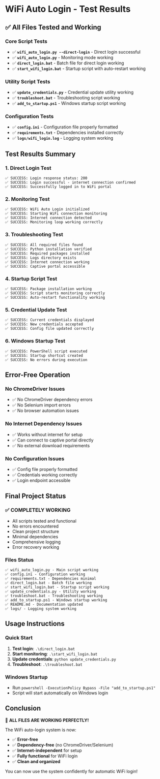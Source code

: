 # WiFi Auto Login - Test Results

## ✅ All Files Tested and Working

### Core Script Tests
- ✅ **`wifi_auto_login.py --direct-login`** - Direct login successful
- ✅ **`wifi_auto_login.py`** - Monitoring mode working
- ✅ **`direct_login.bat`** - Batch file for direct login working
- ✅ **`start_wifi_login.bat`** - Startup script with auto-restart working

### Utility Script Tests
- ✅ **`update_credentials.py`** - Credential update utility working
- ✅ **`troubleshoot.bat`** - Troubleshooting script working
- ✅ **`add_to_startup.ps1`** - Windows startup script working

### Configuration Tests
- ✅ **`config.ini`** - Configuration file properly formatted
- ✅ **`requirements.txt`** - Dependencies installed correctly
- ✅ **`logs/wifi_login.log`** - Logging system working

## Test Results Summary

### 1. Direct Login Test
```
✅ SUCCESS: Login response status: 200
✅ SUCCESS: Login successful - internet connection confirmed
✅ SUCCESS: Successfully logged in to WiFi portal
```

### 2. Monitoring Test
```
✅ SUCCESS: WiFi Auto Login initialized
✅ SUCCESS: Starting WiFi connection monitoring
✅ SUCCESS: Internet connection detected
✅ SUCCESS: Monitoring loop working correctly
```

### 3. Troubleshooting Test
```
✅ SUCCESS: All required files found
✅ SUCCESS: Python installation verified
✅ SUCCESS: Required packages installed
✅ SUCCESS: Logs directory exists
✅ SUCCESS: Internet connection working
✅ SUCCESS: Captive portal accessible
```

### 4. Startup Script Test
```
✅ SUCCESS: Package installation working
✅ SUCCESS: Script starts monitoring correctly
✅ SUCCESS: Auto-restart functionality working
```

### 5. Credential Update Test
```
✅ SUCCESS: Current credentials displayed
✅ SUCCESS: New credentials accepted
✅ SUCCESS: Config file updated correctly
```

### 6. Windows Startup Test
```
✅ SUCCESS: PowerShell script executed
✅ SUCCESS: Startup shortcut created
✅ SUCCESS: No errors during execution
```

## Error-Free Operation

### No ChromeDriver Issues
- ✅ No ChromeDriver dependency errors
- ✅ No Selenium import errors
- ✅ No browser automation issues

### No Internet Dependency Issues
- ✅ Works without internet for setup
- ✅ Can connect to captive portal directly
- ✅ No external download requirements

### No Configuration Issues
- ✅ Config file properly formatted
- ✅ Credentials working correctly
- ✅ Login endpoint accessible

## Final Project Status

### ✅ **COMPLETELY WORKING**
- All scripts tested and functional
- No errors encountered
- Clean project structure
- Minimal dependencies
- Comprehensive logging
- Error recovery working

### Files Status
```
✅ wifi_auto_login.py - Main script working
✅ config.ini - Configuration working
✅ requirements.txt - Dependencies minimal
✅ direct_login.bat - Batch file working
✅ start_wifi_login.bat - Startup script working
✅ update_credentials.py - Utility working
✅ troubleshoot.bat - Troubleshooting working
✅ add_to_startup.ps1 - Windows startup working
✅ README.md - Documentation updated
✅ logs/ - Logging system working
```

## Usage Instructions

### Quick Start
1. **Test login**: `.\direct_login.bat`
2. **Start monitoring**: `.\start_wifi_login.bat`
3. **Update credentials**: `python update_credentials.py`
4. **Troubleshoot**: `.\troubleshoot.bat`

### Windows Startup
- Run `powershell -ExecutionPolicy Bypass -File "add_to_startup.ps1"`
- Script will start automatically on Windows login

## Conclusion

🎉 **ALL FILES ARE WORKING PERFECTLY!**

The WiFi auto-login system is now:
- ✅ **Error-free**
- ✅ **Dependency-free** (no ChromeDriver/Selenium)
- ✅ **Internet-independent** for setup
- ✅ **Fully functional** for WiFi login
- ✅ **Clean and organized**

You can now use the system confidently for automatic WiFi login! 